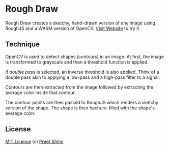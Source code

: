 # Rough Draw
Rough Draw creates a sketchy, hand-drawn version of any image using RoughJS and a WASM version of OpenCV.
[Visit Website](https://developer.mozilla.org/en-US/docs/Web/SVG/Tutorial/Paths) to try it. 

## Technique

OpenCV is used to detect shapes (contours) in an image. At first, the image is transformed to grayscale and then a threshold function is applied.

If _double pass_ is selected, an inverse threshold is also applied. Think of a double pass akin to applying a low-pass and a high-pass filter to a signal.

Contours are then extracted from the image followed by extracting the average color inside that contour.

The contour points are then passed to RoughJS which renders a sketchy version of the shape. The shape is then hachure-filled with the shape's average color.

## License
[MIT License](https://github.com/pshihn/rough-draw/blob/master/LICENSE) (c) [Preet Shihn](https://twitter.com/preetster)
